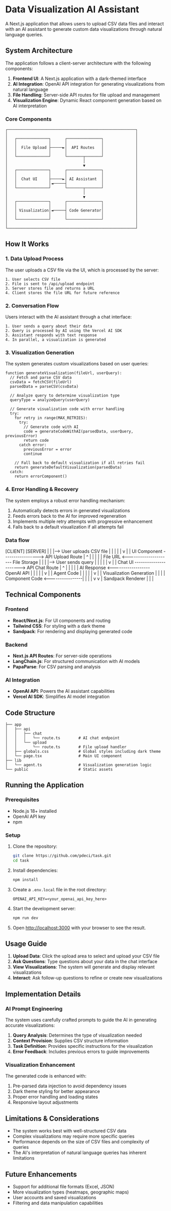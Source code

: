 # Data Visualization AI Assistant

A Next.js application that allows users to upload CSV data files and interact with an AI assistant to generate custom data visualizations through natural language queries.

## System Architecture

The application follows a client-server architecture with the following components:

1. **Frontend UI**: A Next.js application with a dark-themed interface
2. **AI Integration**: OpenAI API integration for generating visualizations from natural language
3. **File Handling**: Server-side API routes for file upload and management
4. **Visualization Engine**: Dynamic React component generation based on AI interpretation

### Core Components

```
┌────────────────────────────────────────────────────────┐
│                                                        │
│   ┌──────────────┐      ┌───────────────┐              │
│   │              │      │               │              │
│   │  File Upload ├─────►│  API Routes   │              │
│   │              │      │               │              │
│   └──────────────┘      └───────┬───────┘              │
│                                 │                      │
│                                 ▼                      │
│   ┌──────────────┐      ┌───────────────┐              │
│   │              │      │               │              │
│   │  Chat UI     ├─────►│ AI Assistant  │              │
│   │              │◄─────┤               │              │
│   └──────────────┘      └───────┬───────┘              │
│                                 │                      │
│                                 ▼                      │
│   ┌──────────────┐      ┌───────────────┐              │
│   │              │      │               │              │
│   │ Visualization│◄─────┤ Code Generator│              │
│   │              │      │               │              │
│   └──────────────┘      └───────────────┘              │
│                                                        │
└────────────────────────────────────────────────────────┘
```

## How It Works

### 1. Data Upload Process

The user uploads a CSV file via the UI, which is processed by the server:

```
1. User selects CSV file
2. File is sent to /api/upload endpoint
3. Server stores file and returns a URL
4. Client stores the file URL for future reference
```

### 2. Conversation Flow

Users interact with the AI assistant through a chat interface:

```
1. User sends a query about their data
2. Query is processed by AI using the Vercel AI SDK
3. Assistant responds with text response
4. In parallel, a visualization is generated
```

### 3. Visualization Generation

The system generates custom visualizations based on user queries:

```pseudocode
function generateVisualization(fileUrl, userQuery):
  // Fetch and parse CSV data
  csvData = fetchCSV(fileUrl)
  parsedData = parseCSV(csvData)
  
  // Analyze query to determine visualization type
  queryType = analyzeQuery(userQuery)
  
  // Generate visualization code with error handling
  try:
    for retry in range(MAX_RETRIES):
      try:
        // Generate code with AI
        code = generateCodeWithAI(parsedData, userQuery, previousError)
        return code
      catch error:
        previousError = error
        continue
    
    // Fall back to default visualization if all retries fail
    return generateDefaultVisualization(parsedData)
  catch:
    return errorComponent()
```

### 4. Error Handling & Recovery

The system employs a robust error handling mechanism:

1. Automatically detects errors in generated visualizations
2. Feeds errors back to the AI for improved regeneration
3. Implements multiple retry attempts with progressive enhancement
4. Falls back to a default visualization if all attempts fail

### Data flow
[CLIENT]                              [SERVER]
   |                                     |
   |--> User uploads CSV file            |
   |       |                             |
   |       v                             |
   |    UI Component -----------------> API Upload Route
   |       ^                             |
   |       |                             |
   |    File URL <--------------------- File Storage
   |       |                             |
   |--> User sends query                 |
   |       |                             |
   |       v                             |
   |    Chat UI ----------------------> API Chat Route
   |       ^                             |
   |       |                             |
   |    AI Response <------------------ OpenAI API
   |       |                             |
   |       |                             v
   |       |                         Agent Code
   |       |                             |
   |       |                             v
   |       |                     Visualization Generation
   |       |                             |
   |    Component Code <----------------|
   |       |                             |
   v       v                             |
Sandpack Renderer                        |
   |                                     |

## Technical Components

### Frontend

- **React/Next.js**: For UI components and routing
- **Tailwind CSS**: For styling with a dark theme
- **Sandpack**: For rendering and displaying generated code

### Backend

- **Next.js API Routes**: For server-side operations
- **LangChain.js**: For structured communication with AI models
- **PapaParse**: For CSV parsing and analysis

### AI Integration

- **OpenAI API**: Powers the AI assistant capabilities
- **Vercel AI SDK**: Simplifies AI model integration

## Code Structure

```
├── app
│   ├── api
│   │   ├── chat
│   │   │   └── route.ts        # AI chat endpoint
│   │   └── upload
│   │       └── route.ts        # File upload handler
│   ├── globals.css             # Global styles including dark theme
│   └── page.tsx                # Main UI component
├── lib
│   └── agent.ts                # Visualization generation logic
└── public                      # Static assets
```

## Running the Application

### Prerequisites

- Node.js 18+ installed
- OpenAI API key
- npm

### Setup

1. Clone the repository:
   ```bash
   git clone https://github.com/pdeci/task.git
   cd task
   ```

2. Install dependencies:
   ```bash
   npm install
   ```

3. Create a `.env.local` file in the root directory:
   ```
   OPENAI_API_KEY=<your_openai_api_key_here>
   ```

4. Start the development server:
   ```bash
   npm run dev
   ```

5. Open [http://localhost:3000](http://localhost:3000) with your browser to see the result.

## Usage Guide

1. **Upload Data**: Click the upload area to select and upload your CSV file
2. **Ask Questions**: Type questions about your data in the chat interface
3. **View Visualizations**: The system will generate and display relevant visualizations
4. **Interact**: Ask follow-up questions to refine or create new visualizations

## Implementation Details

### AI Prompt Engineering

The system uses carefully crafted prompts to guide the AI in generating accurate visualizations:

1. **Query Analysis**: Determines the type of visualization needed
2. **Context Provision**: Supplies CSV structure information 
3. **Task Definition**: Provides specific instructions for the visualization
4. **Error Feedback**: Includes previous errors to guide improvements

### Visualization Enhancement

The generated code is enhanced with:

1. Pre-parsed data injection to avoid dependency issues
2. Dark theme styling for better appearance
3. Proper error handling and loading states
4. Responsive layout adjustments

## Limitations & Considerations

- The system works best with well-structured CSV data
- Complex visualizations may require more specific queries
- Performance depends on the size of CSV files and complexity of queries
- The AI's interpretation of natural language queries has inherent limitations

## Future Enhancements

- Support for additional file formats (Excel, JSON)
- More visualization types (heatmaps, geographic maps)
- User accounts and saved visualizations
- Filtering and data manipulation capabilities
